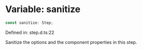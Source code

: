 # Variable: sanitize

```ts
const sanitize: Step;
```

Defined in: step.d.ts:22

Sanitize the options and the component properties in this step.
